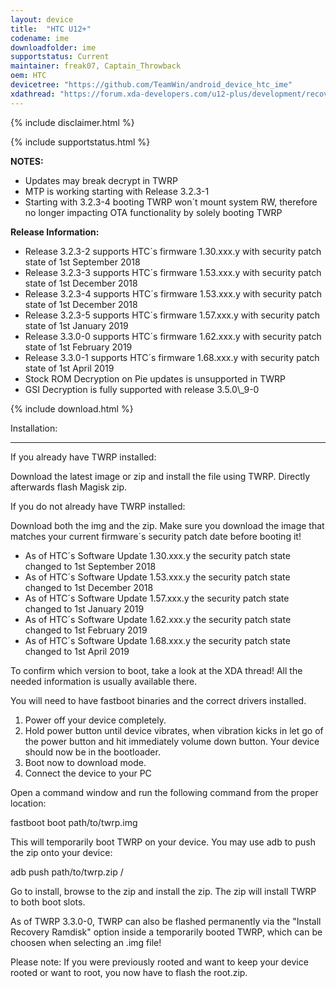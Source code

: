 ```yaml
---
layout: device
title:  "HTC U12+"
codename: ime
downloadfolder: ime
supportstatus: Current
maintainer: freak07, Captain_Throwback
oem: HTC
devicetree: "https://github.com/TeamWin/android_device_htc_ime"
xdathread: "https://forum.xda-developers.com/u12-plus/development/recovery-unofficial-twrp-3-2-2-0-htc-t3819343"
---
```


{% include disclaimer.html %}

{% include supportstatus.html %}

<b>NOTES:</b>
<ul>
  <li>Updates may break decrypt in TWRP</li>
  <li>MTP is working starting with Release 3.2.3-1</li>
  <li>Starting with 3.2.3-4 booting TWRP won´t mount system RW, therefore no longer impacting OTA functionality by solely booting TWRP</li>
</ul>
<b>Release Information:</b>
<ul>
  <li>Release 3.2.3-2 supports HTC´s firmware 1.30.xxx.y with security patch state of 1st September 2018</li>
  <li>Release 3.2.3-3 supports HTC´s firmware 1.53.xxx.y with security patch state of 1st December 2018</li>
  <li>Release 3.2.3-4 supports HTC´s firmware 1.53.xxx.y with security patch state of 1st December 2018</li>
  <li>Release 3.2.3-5 supports HTC´s firmware 1.57.xxx.y with security patch state of 1st January 2019</li>
  <li>Release 3.3.0-0 supports HTC´s firmware 1.62.xxx.y with security patch state of 1st February 2019</li>
  <li>Release 3.3.0-1 supports HTC´s firmware 1.68.xxx.y with security patch state of 1st April 2019</li>
  <li>Stock ROM Decryption on Pie updates is unsupported in TWRP</li>
  <li>GSI Decryption is fully supported with release 3.5.0\_9-0</li>
</ul>

{% include download.html %}

<div class='page-heading'>Installation:</div>
<hr />
<p class="text">If you already have TWRP installed:
<p class="text">Download the latest image or zip and install the file using TWRP. Directly afterwards flash Magisk zip.</p>

<p class="text">If you do not already have TWRP installed:</p>
<p class="text">Download both the img and the zip. Make sure you download the image that matches your current firmware´s security patch date before booting it!</p>
<ul>
  <li>As of HTC´s Software Update 1.30.xxx.y the security patch state changed to 1st September 2018</li>
  <li>As of HTC´s Software Update 1.53.xxx.y the security patch state changed to 1st December 2018</li>
  <li>As of HTC´s Software Update 1.57.xxx.y the security patch state changed to 1st January 2019</li>
  <li>As of HTC´s Software Update 1.62.xxx.y the security patch state changed to 1st February 2019</li>
  <li>As of HTC´s Software Update 1.68.xxx.y the security patch state changed to 1st April 2019</li>
</ul>
<p class="text">To confirm which version to boot, take a look at the XDA thread! All the needed information is usually available there.</p>
<p class="text">You will need to have fastboot binaries and the correct drivers installed.</p>
<ol>
  <li>Power off your device completely.
  <li>Hold power button until device vibrates, when vibration kicks in let go of the power button and hit immediately volume down button. Your device should now be in the bootloader.
  <li>Boot now to download mode.
  <li>Connect the device to your PC</li>
</ol>
<p class="text">Open a command window and run the following command from the proper location:</p>
<p class="code">fastboot boot path/to/twrp.img</p>
<p class="text">This will temporarily boot TWRP on your device. You may use adb to push the zip onto your device:</p>
<p class="code">adb push path/to/twrp.zip /</p>
<p class="text">Go to install, browse to the zip and install the zip. The zip will install TWRP to both boot slots.</p>
<p class="text">As of TWRP 3.3.0-0, TWRP can also be flashed permanently via the "Install Recovery Ramdisk" option inside a temporarily booted TWRP, which can be choosen when selecting an .img file!</p>
<p class="text">Please note: If you were previously rooted and want to keep your device rooted or want to root, you now have to flash the root.zip.</p>
